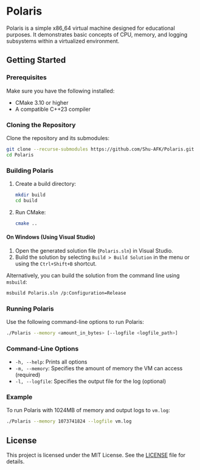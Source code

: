 # Polaris

Polaris is a simple x86_64 virtual machine designed for educational purposes. It demonstrates basic concepts of CPU,
memory, and logging subsystems within a virtualized environment.

## Getting Started

### Prerequisites

Make sure you have the following installed:

- CMake 3.10 or higher
- A compatible C++23 compiler

### Cloning the Repository

Clone the repository and its submodules:

```sh
git clone --recurse-submodules https://github.com/Shu-AFK/Polaris.git
cd Polaris
```

### Building Polaris

1. Create a build directory:
    ```sh
    mkdir build
    cd build
    ```

2. Run CMake:
    ```sh
    cmake ..
    ```

#### On Windows (Using Visual Studio)

1. Open the generated solution file (`Polaris.sln`) in Visual Studio.
2. Build the solution by selecting `Build > Build Solution` in the menu or using the `Ctrl+Shift+B` shortcut.

Alternatively, you can build the solution from the command line using `msbuild`:

```sh
msbuild Polaris.sln /p:Configuration=Release
```

### Running Polaris

Use the following command-line options to run Polaris:

```sh
./Polaris --memory <amount_in_bytes> [--logfile <logfile_path>]
```

### Command-Line Options

- `-h, --help`: Prints all options
- `-m, --memory`: Specifies the amount of memory the VM can access (required)
- `-l, --logfile`: Specifies the output file for the log (optional)

### Example

To run Polaris with 1024MB of memory and output logs to `vm.log`:

```sh
./Polaris --memory 1073741824 --logfile vm.log
```

## License

This project is licensed under the MIT License. See the [LICENSE](LICENSE.md) file for details.